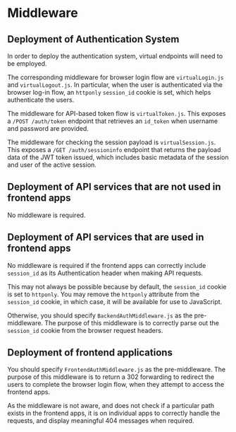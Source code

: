 # Middleware

## Deployment of Authentication System

In order to deploy the authentication system, virtual endpoints will need to be employed.

The corresponding middleware for browser login flow are `virtualLogin.js` and `virtualLogout.js`. In particular, when the user is authenticated via the browser log-in flow, an `httponly` `session_id` cookie is set, which helps authenticate the users.

The middleware for API-based token flow is `virtualToken.js`. This exposes a `/POST /auth/token` endpoint that retrieves an `id_token` when username and password are provided.

The middleware for checking the session payload is `virtualSession.js`. This exposes a `/GET /auth/sessioninfo` endpoint that returns the payload data of the JWT token issued, which includes basic metadata of the session and user of the active session.


## Deployment of API services that are not used in frontend apps

No middleware is required.

## Deployment of API services that are used in frontend apps

No middleware is required if the frontend apps can correctly include `session_id` as its Authentication header when making API requests.

This may not always be possible because by default, the `session_id` cookie is set to `httponly`. You may remove the `httponly` attribute from the `session_id` cookie, in which case, it will be available for use to JavaScript.

Otherwise, you should specify `BackendAuthMiddleware.js` as the pre-middleware. The purpose of this middleware is to correctly parse out the `session_id` cookie from the browser request headers.

## Deployment of frontend applications

You should specify `FrontendAuthMiddleware.js` as the pre-middleware. The purpose of this middleware is to return a 302 forwarding to redirect the users to complete the browser login flow, when they attempt to access the frontend apps.

As the middleware is not aware, and does not check if a particular path exists in the frontend apps, it is on individual apps to correctly handle the requests, and display meaningful 404 messages when required.





